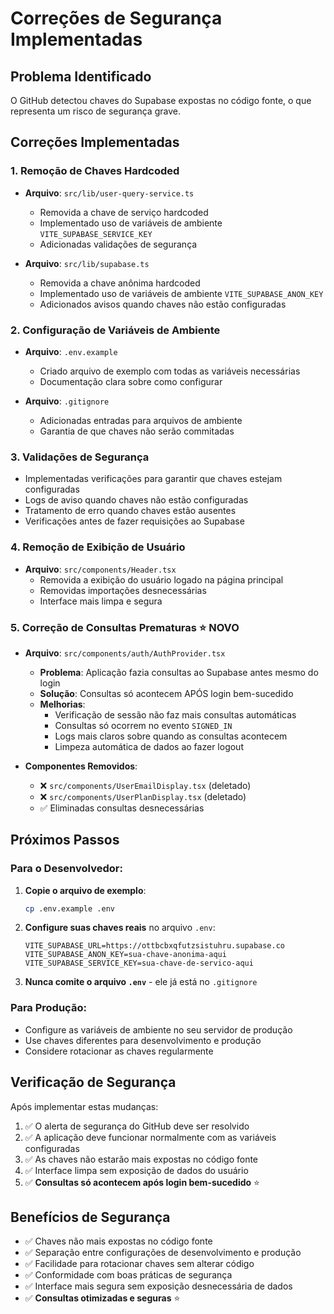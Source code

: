 # Correções de Segurança Implementadas

## Problema Identificado
O GitHub detectou chaves do Supabase expostas no código fonte, o que representa um risco de segurança grave.

## Correções Implementadas

### 1. Remoção de Chaves Hardcoded
- **Arquivo**: `src/lib/user-query-service.ts`
  - Removida a chave de serviço hardcoded
  - Implementado uso de variáveis de ambiente `VITE_SUPABASE_SERVICE_KEY`
  - Adicionadas validações de segurança

- **Arquivo**: `src/lib/supabase.ts`
  - Removida a chave anônima hardcoded
  - Implementado uso de variáveis de ambiente `VITE_SUPABASE_ANON_KEY`
  - Adicionados avisos quando chaves não estão configuradas

### 2. Configuração de Variáveis de Ambiente
- **Arquivo**: `.env.example`
  - Criado arquivo de exemplo com todas as variáveis necessárias
  - Documentação clara sobre como configurar

- **Arquivo**: `.gitignore`
  - Adicionadas entradas para arquivos de ambiente
  - Garantia de que chaves não serão commitadas

### 3. Validações de Segurança
- Implementadas verificações para garantir que chaves estejam configuradas
- Logs de aviso quando chaves não estão configuradas
- Tratamento de erro quando chaves estão ausentes
- Verificações antes de fazer requisições ao Supabase

### 4. Remoção de Exibição de Usuário
- **Arquivo**: `src/components/Header.tsx`
  - Removida a exibição do usuário logado na página principal
  - Removidas importações desnecessárias
  - Interface mais limpa e segura

### 5. Correção de Consultas Prematuras ⭐ **NOVO**
- **Arquivo**: `src/components/auth/AuthProvider.tsx`
  - **Problema**: Aplicação fazia consultas ao Supabase antes mesmo do login
  - **Solução**: Consultas só acontecem APÓS login bem-sucedido
  - **Melhorias**:
    - Verificação de sessão não faz mais consultas automáticas
    - Consultas só ocorrem no evento `SIGNED_IN`
    - Logs mais claros sobre quando as consultas acontecem
    - Limpeza automática de dados ao fazer logout

- **Componentes Removidos**:
  - ❌ `src/components/UserEmailDisplay.tsx` (deletado)
  - ❌ `src/components/UserPlanDisplay.tsx` (deletado)
  - ✅ Eliminadas consultas desnecessárias

## Próximos Passos

### Para o Desenvolvedor:
1. **Copie o arquivo de exemplo**:
   ```bash
   cp .env.example .env
   ```

2. **Configure suas chaves reais** no arquivo `.env`:
   ```
   VITE_SUPABASE_URL=https://ottbcbxqfutzsistuhru.supabase.co
   VITE_SUPABASE_ANON_KEY=sua-chave-anonima-aqui
   VITE_SUPABASE_SERVICE_KEY=sua-chave-de-servico-aqui
   ```

3. **Nunca comite o arquivo `.env`** - ele já está no `.gitignore`

### Para Produção:
- Configure as variáveis de ambiente no seu servidor de produção
- Use chaves diferentes para desenvolvimento e produção
- Considere rotacionar as chaves regularmente

## Verificação de Segurança
Após implementar estas mudanças:
1. ✅ O alerta de segurança do GitHub deve ser resolvido
2. ✅ A aplicação deve funcionar normalmente com as variáveis configuradas
3. ✅ As chaves não estarão mais expostas no código fonte
4. ✅ Interface limpa sem exposição de dados do usuário
5. ✅ **Consultas só acontecem após login bem-sucedido** ⭐

## Benefícios de Segurança
- ✅ Chaves não mais expostas no código fonte
- ✅ Separação entre configurações de desenvolvimento e produção
- ✅ Facilidade para rotacionar chaves sem alterar código
- ✅ Conformidade com boas práticas de segurança
- ✅ Interface mais segura sem exposição desnecessária de dados
- ✅ **Consultas otimizadas e seguras** ⭐ 